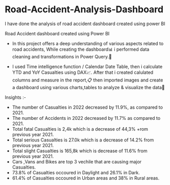 # Road-Accident-Analysis-Dashboard
I have done the analysis of road accident dashboard created using power BI

Road Accident dashboard created using Power BI

- In this project offers a deep understanding of various aspects related to road accidents, While creating the dashboard📊 i performed data cleaning and transformations in Power Query.📝

- I used Time intelligence function / Calendar Date Table, then i calculate YTD and YoY Casualties using DAX📈. After that i created calulated columns and measure in the report,📋 then imported images and create a dashboard using various charts,tables to analyze & visualize the data🧾

Insights :-

- The number of Casualties in 2022 decreased by 11.9%, as compared to 2021.
- The number of Accidents in 2022 decreased by 11.7% as compared to 2021.
- Total fatal Casualties is 2,4k which is a decrease of 44,3% +rom previous year 2021.
- Total serious Casualties is 27.0k which is a decrease of 14.2% from previous year 2021.
- Total slight Casualties is 165,8k which is decrease of 11.6% from previous year 2021.
- Cars ,Vans and Bikes are top 3 vechile that are causing major Casualties.
- 73.8% of Casualties occoured in Daylight and 26.1% in Dark.
- 61.4% of Casualties occoured in Urban areas and 38% in Rural areas.
